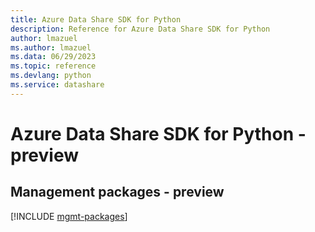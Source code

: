 ```yaml
---
title: Azure Data Share SDK for Python
description: Reference for Azure Data Share SDK for Python
author: lmazuel
ms.author: lmazuel
ms.data: 06/29/2023
ms.topic: reference
ms.devlang: python
ms.service: datashare
---
```

# Azure Data Share SDK for Python - preview

## Management packages - preview
[!INCLUDE [mgmt-packages](data-share-mgmt-index.md)]